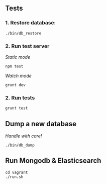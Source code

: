 ## Tests

### 1. Restore database:
```
./bin/db_restore
```

### 2. Run test server
*Static mode*
```
npm test
```
*Watch mode*
```
grunt dev
```
### 2. Run tests
```
grunt test
```

## Dump a new database
_Handle with care!_

```
./bin/db_dump
```

## Run Mongodb & Elasticsearch
```
cd vagrant
./run.sh
```
